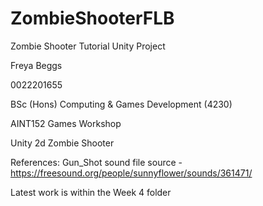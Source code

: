 # ZombieShooterFLB
Zombie Shooter Tutorial Unity Project

Freya Beggs

0022201655

BSc (Hons) Computing & Games Development (4230)

AINT152 Games Workshop

Unity 2d Zombie Shooter

References:
Gun_Shot sound file source - https://freesound.org/people/sunnyflower/sounds/361471/

Latest work is within the Week 4 folder
